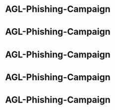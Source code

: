 # AGL-Phishing-Campaign
# AGL-Phishing-Campaign
# AGL-Phishing-Campaign
# AGL-Phishing-Campaign
# AGL-Phishing-Campaign
